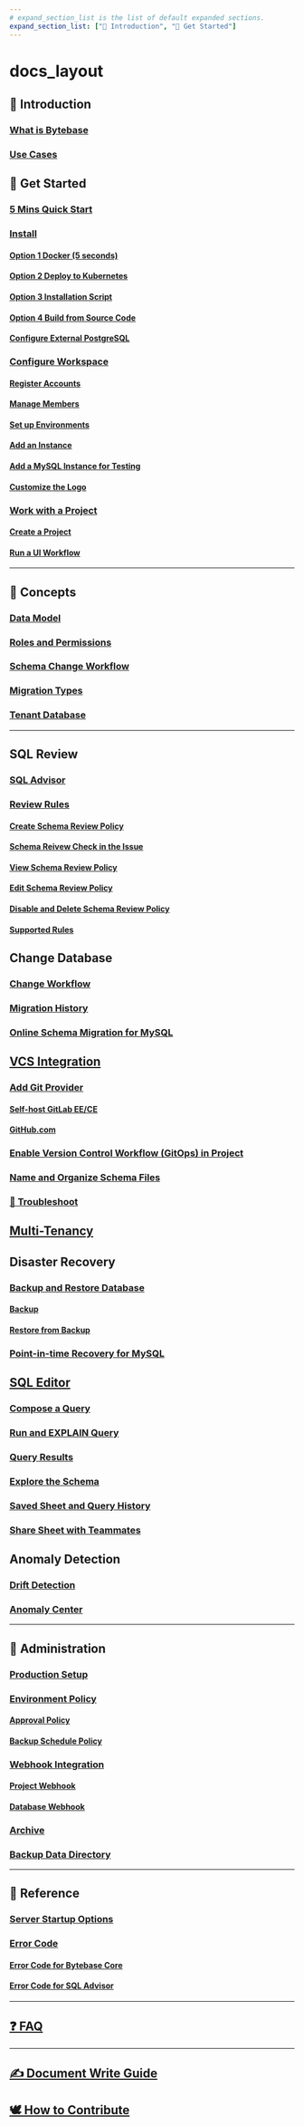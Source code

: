 ```yaml
---
# expand_section_list is the list of default expanded sections.
expand_section_list: ["👀 Introduction", "🐣 Get Started"]
---
```


# docs_layout

## 👀 Introduction

### [What is Bytebase](/introduction/what-is-bytebase)

### [Use Cases](/introduction/use-cases)

## 🐣 Get Started

### [5 Mins Quick Start](/get-started/quick-start)

### [Install](/get-started/install/overview)

#### [Option 1 Docker (5 seconds)](/get-started/install/deploy-with-docker)

#### [Option 2 Deploy to Kubernetes](/get-started/install/deploy-to-kubernetes)

#### [Option 3 Installation Script](/get-started/install/installation-script)

#### [Option 4 Build from Source Code](/get-started/install/build-from-source-code)

#### [Configure External PostgreSQL](/get-started/install/external-postgres)

### [Configure Workspace](/get-started/configure-workspace/overview)

#### [Register Accounts](/get-started/configure-workspace/register-accounts)

#### [Manage Members](/get-started/configure-workspace/manage-members)

#### [Set up Environments](/get-started/configure-workspace/set-up-environments)

#### [Add an Instance](/get-started/configure-workspace/add-an-instance)

#### [Add a MySQL Instance for Testing](/get-started/configure-workspace/add-a-mysql-instance-for-testing)

#### [Customize the Logo](/get-started/configure-workspace/customize-the-logo)

### [Work with a Project](/get-started/work-with-a-project/overview)

#### [Create a Project](/get-started/work-with-a-project/create-a-project)

#### [Run a UI Workflow](/get-started/work-with-a-project/run-a-ui-workflow)

---

## 🔑 Concepts

### [Data Model](/concepts/data-model)

### [Roles and Permissions](/concepts/roles-and-permissions)

### [Schema Change Workflow](/concepts/schema-change-workflow)

### [Migration Types](/concepts/migration-types)

### [Tenant Database](/concepts/tenant-database)

---

## SQL Review

### [SQL Advisor](/sql-review/sql-advisor)

### [Review Rules](/sql-review/review-rules/overview)

#### [Create Schema Review Policy](/sql-review/review-rules/create-schema-review-policy)

#### [Schema Reivew Check in the Issue](/sql-review/review-rules/schema-review-check-in-the-issue)

#### [View Schema Review Policy](/sql-review/review-rules/view-schema-review-policy)

#### [Edit Schema Review Policy](/sql-review/review-rules/edit-schema-review-policy)

#### [Disable and Delete Schema Review Policy](/sql-review/review-rules/disable-delete-policy)

#### [Supported Rules](/sql-review/review-rules/supported-rules)

## Change Database

### [Change Workflow](/change-database/change-workflow)

### [Migration History](/change-database/migration-history)

### [Online Schema Migration for MySQL](/change-database/online-schema-migration-for-mysql)

## [VCS Integration](/vcs-integration/overview)

### [Add Git Provider](/vcs-integration/add-git-provider)

#### [Self-host GitLab EE/CE](/vcs-integration/self-host-gitlab)

#### [GitHub.com](/vcs-integration/github-com)

### [Enable Version Control Workflow (GitOps) in Project](/vcs-integration/enable-version-control-workflow)

### [Name and Organize Schema Files](/vcs-integration/name-and-organize-schema-files)

### [🐞 Troubleshoot](/vcs-integration/troubleshoot)

## [Multi-Tenancy](/tenant-database-management)

## Disaster Recovery

### [Backup and Restore Database](/disaster-recovery/backup-restore-database/overview)

#### [Backup](/disaster-recovery/backup-restore-database/backup)

#### [Restore from Backup](/disaster-recovery/backup-restore-database/restore-from-backup)

### [Point-in-time Recovery for MySQL](/disaster-recovery/point-in-time-recovery-for-mysql)

## [SQL Editor](/sql-editor/overview)

### [Compose a Query](/sql-editor/writing-a-query)

### [Run and EXPLAIN Query](/sql-editor/run-queries)

### [Query Results](/sql-editor/query-results)

### [Explore the Schema](/sql-editor/explore-the-schema)

### [Saved Sheet and Query History](/sql-editor/never-miss-your-works)

### [Share Sheet with Teammates](/sql-editor/share-sheet-with-teammates)

## Anomaly Detection

### [Drift Detection](/anomaly-detection/drift-detection)

### [Anomaly Center](/anomaly-detection/anomaly-center)

---

## 🔧 Administration

### [Production Setup](/administration/production-setup)

### [Environment Policy](/administration/environment-policy/overview)

#### [Approval Policy](/administration/environment-policy/approval-policy)

#### [Backup Schedule Policy](/administration/environment-policy/backup-schedule-policy)

### [Webhook Integration](/administration/webhook-integration/overview)

#### [Project Webhook](/administration/webhook-integration/project-webhook)

#### [Database Webhook](/administration/webhook-integration/database-webhook)

### [Archive](/administration/archive)

### [Backup Data Directory](/administration/backup-data-directory)

---

## 📖 Reference

### [Server Startup Options](/reference/command-line)

### [Error Code](/reference/error-code/overview)

#### [Error Code for Bytebase Core](/reference/error-code/core)

#### [Error Code for SQL Advisor](/reference/error-code/advisor)

---

## [❓ FAQ](/faq)

---

## [✍️ Document Write Guide](/document-write-guide)

## [🕊 How to Contribute](/how-to-contribute)
